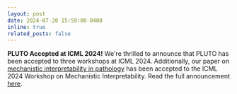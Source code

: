 ```yaml
---
layout: post
date: 2024-07-20 15:59:00-0400
inline: true
related_posts: false
---
```


**PLUTO Accepted at ICML 2024!** We're thrilled to announce that PLUTO has been accepted to three workshops at ICML 2024. Additionally, our paper on [mechanistic interpretability in pathology](https://arxiv.org/abs/2407.10785) has been accepted to the ICML 2024 Workshop on Mechanistic Interpretability. Read the full announcement [here](https://www.linkedin.com/posts/pathai_pathai-at-icml-2024-pathology-centric-machine-activity-7219036799552159744-Jvgw?utm_source=share&utm_medium=member_desktop).